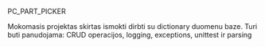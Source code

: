 PC_PART_PICKER

Mokomasis projektas skirtas ismokti dirbti su dictionary duomenu baze. Turi buti panudojama: CRUD operacijos, logging, exceptions, unittest ir parsing
